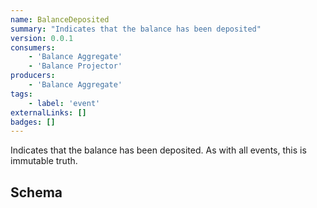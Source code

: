 ```yaml
---
name: BalanceDeposited
summary: "Indicates that the balance has been deposited"
version: 0.0.1
consumers:
    - 'Balance Aggregate'
    - 'Balance Projector'
producers:
    - 'Balance Aggregate'
tags:
    - label: 'event'
externalLinks: []
badges: []
---
```

Indicates that the balance has been deposited. As with all events, this is immutable truth.

<Mermaid />

## Schema
<SchemaViewer />
